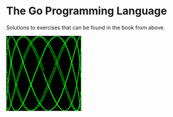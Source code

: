 # The Go Programming Language
Solutions to exercises that can be found in the book from above.  

![](./chr1/ex1.6/green.gif)
